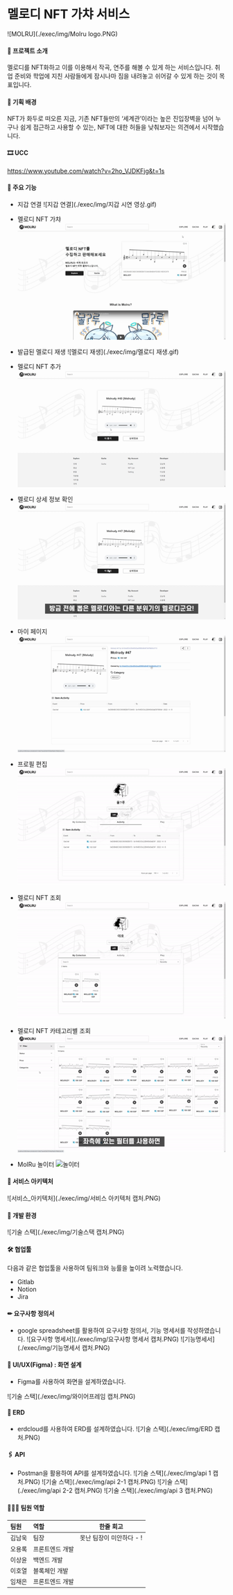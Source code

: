 # 멜로디 NFT 가챠 서비스
![MOLRU](./exec/img/Molru logo.PNG)




#### 🎉 프로젝트 소개

멜로디를 NFT화하고 이를 이용해서 작곡, 연주를 해볼 수 있게 하는 서비스입니다. 취업 준비와 학업에 지친 사람들에게 잠시나마 짐을 내려놓고 쉬어갈 수 있게 하는 것이 목표입니다. 



#### 📏 기획 배경

NFT가 화두로 떠오른 지금, 기존 NFT들만의 ‘세계관’이라는 높은 진입장벽을 넘어 누구나 쉽게 접근하고 사용할 수 있는, NFT에 대한 허들을 낮춰보자는 의견에서 시작했습니다. 



#### 🎞 UCC

https://www.youtube.com/watch?v=2ho_VJDKFjg&t=1s



#### 🎵 주요 기능

- 지갑 연결
![지갑 연결](./exec/img/지갑 시연 영상.gif)

- 멜로디 NFT 가챠
![가챠](./exec/img/가챠.gif)

- 발급된 멜로디 재생
![멜로디 재생](./exec/img/멜로디 재생.gif)

- 멜로디 NFT 추가
![추가 발급](./exec/img/추가발급.gif)

- 멜로디 상세 정보 확인
![상세 정보](./exec/img/상세정보.gif)

- 마이 페이지
![마이 페이지](./exec/img/마이페이지.gif)

- 프로필 편집
![프로필 편집](./exec/img/프로필편집.gif)

- 멜로디 NFT 조회
![전체NFT조회](./exec/img/전체멜로디조회.gif)

- 멜로디 NFT 카테고리별 조회
![카테고리별 조회](./exec/img/카테고리별조회.gif)

- MolRu 놀이터
![놀이터](./exec/img/놀이터.gif)



#### 🛒 서비스 아키텍처

![서비스_아키텍처](./exec/img/서비스 아키텍처 캡처.PNG)



#### 🔧 개발 환경

![기술 스택](./exec/img/기술스택 캡처.PNG)



#### 🛠 협업툴

다음과 같은 협업툴을 사용하여 팀워크와 능률을 높이려 노력했습니다.
- Gitlab
- Notion
- Jira



#### ✏ 요구사항 정의서

- google spreadsheet를 활용하여 요구사항 정의서, 기능 명세서를 작성하였습니다.
![요구사항 명세서](./exec/img/요구사항 명세서 캡처.PNG)
![기능명세서](./exec/img/기능명세서 캡처.PNG)



#### 🎨 UI/UX(Figma) : 화면 설계

- Figma를 사용하여 화면을 설계하였습니다.

![기술 스택](./exec/img/와이어프레임 캡처.PNG)



#### 🧱 ERD

- erdcloud를 사용하여 ERD를 설계하였습니다.
![기술 스택](./exec/img/ERD 캡처.PNG)



#### 🖇 API

- Postman을 활용하여 API를 설계하였습니다.
![기술 스택](./exec/img/api 1 캡처.PNG)
![기술 스택](./exec/img/api 2-1 캡처.PNG)
![기술 스택](./exec/img/api 2-2 캡처.PNG)
![기술 스택](./exec/img/api 3 캡처.PNG)



#### 👨‍👧‍👧 팀원 역할

|팀원|역할|한줄 회고|
|:---|:---|:---:|
|김남욱|팀장|못난 팀장이 미안하다 - !|
|오용록|프론트엔드 개발||
|이상윤|백엔드 개발||
|이호열|블록체인 개발||
|임채은|프론트엔드 개발||
